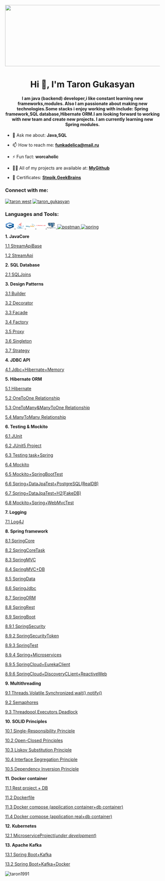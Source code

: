 <p align="center"> <img height="200" width="750" src="https://www.windowschimp.com/wp-content/uploads/2019/07/dynamic-desktop-wallpapers-windows-10.jpg" /> </p>

<h1 align="center">Hi 👋, I'm Taron Gukasyan</h1>
<h4 align="center">I am java (backend) developer,i like constant learning new frameworks,modules.
Also I am passionate about making new technologies.Some stacks i enjoy working with include: 
Spring framework,SQL database,Hibernate ORM.I am looking forward to working with new team and create new projects. 
I am currently learning new Spring modules.</h4>



- 💬 Ask me about: **Java,SQL**

- 📫 How to reach me: **funkadelica@mail.ru**

- ⚡ Fun fact: **worcaholic**

- 👨‍💻 All of my projects are available at: **[MyGithub](https://github.com/taron1991)**

- 📜 Certificates: **[Stepik](https://github.com/taron1991/taron1991/blob/main/b6c2a08c89d58cb78d901f0242185139813449de.pdf),[GeekBrains](https://github.com/taron1991/taron1991/blob/main/1935983.pdf)**

<h3 align="left">Connect with me:</h3>
<p align="left">
<a href="https://fb.com/taron west" target="blank"><img align="center" src="https://raw.githubusercontent.com/rahuldkjain/github-profile-readme-generator/master/src/images/icons/Social/facebook.svg" alt="taron west" height="20" width="30" /></a>
<a href="https://instagram.com/taron_gukasyan" target="blank"><img align="center" src="https://raw.githubusercontent.com/rahuldkjain/github-profile-readme-generator/master/src/images/icons/Social/instagram.svg" alt="taron_gukasyan" height="20" width="30" /></a>
</p>


<h3 align="left">Languages and Tools:</h3>
<p align="left"> <a href="https://www.w3schools.com/cpp/" target="_blank" rel="noreferrer"> <img src="https://raw.githubusercontent.com/devicons/devicon/master/icons/cplusplus/cplusplus-original.svg" alt="cplusplus" width="30" height="20"/> </a> <a href="https://www.java.com" target="_blank" rel="noreferrer"> <img src="https://raw.githubusercontent.com/devicons/devicon/master/icons/java/java-original.svg" alt="java" width="30" height="20"/> </a> <a href="https://www.mysql.com/" target="_blank" rel="noreferrer"> <img src="https://raw.githubusercontent.com/devicons/devicon/master/icons/mysql/mysql-original-wordmark.svg" alt="mysql" width="30" height="20"/> </a> <a href="https://www.oracle.com/" target="_blank" rel="noreferrer"> <img src="https://raw.githubusercontent.com/devicons/devicon/master/icons/oracle/oracle-original.svg" alt="oracle" width="30" height="20"/> </a> <a href="https://www.postgresql.org" target="_blank" rel="noreferrer"> <img src="https://raw.githubusercontent.com/devicons/devicon/master/icons/postgresql/postgresql-original-wordmark.svg" alt="postgresql" width="30" height="20"/> </a> <a href="https://postman.com" target="_blank" rel="noreferrer"> <img src="https://www.vectorlogo.zone/logos/getpostman/getpostman-icon.svg" alt="postman" width="30" height="20"/> </a> <a href="https://spring.io/" target="_blank" rel="noreferrer"> <img src="https://www.vectorlogo.zone/logos/springio/springio-icon.svg" alt="spring" width="30" height="20"/> </a> </p>

  **1. JavaCore**

  [1.1 StreamApiBase](https://github.com/taron1991/JavaCore/tree/StreamAPI)
  
  [1.2 StreamApi](https://github.com/taron1991/JavaCore/tree/StreamApiProject)
  
  
  **2. SQL Database**
  
  [2.1 SQLJoins](https://github.com/taron1991/SQL_Task_Joins)
  
  
  **3. Design Patterns**
  
  [3.1 Builder](https://github.com/taron1991/DesignPatterns/tree/master/src/main/java/builder)
  
  [3.2 Decorator](https://github.com/taron1991/DesignPatterns/tree/master/src/main/java/decorator)
  
  [3.3 Facade](https://github.com/taron1991/DesignPatterns/tree/master/src/main/java/facade)
  
  [3.4 Factory](https://github.com/taron1991/DesignPatterns/tree/master/src/main/java/factory)
  
  [3.5 Proxy](https://github.com/taron1991/DesignPatterns/tree/master/src/main/java/proxy)
  
  [3.6 Singleton](https://github.com/taron1991/DesignPatterns/tree/master/src/main/java/singleton)
  
  [3.7 Strategy](https://github.com/taron1991/DesignPatterns/tree/master/src/main/java/strategy)
  
  
  **4. JDBC API**
  
  [4.1 Jdbc+Hibernate+Memory](https://github.com/taron1991/JDBC_Hibernate_Memory)
  
  
  **5. Hibernate ORM**
  
  [5.1 Hibernate](https://github.com/taron1991/JDBC_Hibernate_Memory)
  
  [5.2 OneToOne Relationship](https://github.com/taron1991/OneToOne/tree/master/src/main/java/com/example/mockito/classTest)
  
  [5.3 OneToMany&ManyToOne Relationship](https://github.com/taron1991/OneToMany/tree/master/src/main/java/com/example/mockito/classTest)
  
  [5.4 ManyToMany Relationship](https://github.com/taron1991/ManyToMany/tree/master/src/main/java/com/example/mockito/classTest)
  
   
  **6. Testing & Mockito** 
  
  [6.1 JUnit](https://github.com/taron1991/JUnitTest/tree/master)

  [6.2 JUnit5 Project](https://github.com/taron1991/Junit5/blob/master/src/test/java/junit/UserTest.java)
  
  [6.3 Testing task+Spring](https://github.com/taron1991/SpringCoreTask/commit/c12ef3fe74d6c23f1fc18ada6d7d9b5b04540d57)
  
  [6.4 Mockito](https://github.com/taron1991/Mockito/tree/master/src/test/java/com/example/mockito)
  
  [6.5 Mockito+SpringBootTest](https://github.com/taron1991/BootTest/blob/master/src/test/java/com/example/sprinwebmvctest/controler/IntegrationTest.java)
  
  [6.6 Spring+DataJpaTest+PostgreSQL(RealDB)](https://github.com/taron1991/JpaTest/blob/master/src/test/java/com/example/webmvctest/dataJpaTest/JpaBookRepRealDBTest.java)

  [6.7 Spring+DataJpaTest+H2(FakeDB)](https://github.com/taron1991/JpaTest/blob/master/src/test/java/com/example/webmvctest/dataJpaTest/FakeDbTestJPA.java)
  
  [6.8 Mockito+Spring+WebMvcTest](https://github.com/taron1991/BootTest/blob/master/src/test/java/com/example/sprinwebmvctest/controler/TaskControlerTest.java)
  
  
  **7. Logging**
  
  [7.1 Log4J](https://github.com/taron1991/LoggingLog4j/tree/master)
  
  
  **8. Spring framework**
  
  [8.1 SpringCore](https://github.com/taron1991/SpringIoC_DI/tree/master)
  
  [8.2 SpringCoreTask](https://github.com/taron1991/SpringCoreTask/commit/c12ef3fe74d6c23f1fc18ada6d7d9b5b04540d57)
  
  [8.3 SpringMVC](https://github.com/taron1991/SpringMVC/tree/master)
  
  [8.4 SpringMVC+DB](https://github.com/taron1991/SpringMVC_Database/tree/master)
  
  [8.5 SpringData](https://github.com/taron1991/SpringData/tree/master)
  
  [8.6 SpringJdbc](https://github.com/taron1991/SpringData/tree/master)
  
  [8.7 SpringORM](https://github.com/taron1991/SpringData/tree/master)
  
  [8.8 SpringRest](https://github.com/taron1991/SpringREST/tree/master)
  
  [8.9 SpringBoot](https://github.com/taron1991/SpringBoot/tree/master)
  
  [8.9.1 SpringSecurity](https://github.com/taron1991/SpringSecurity/tree/master)
  
  [8.9.2 SpringSecurityToken](https://github.com/taron1991/SpringSecurityToken/tree/master)
  
  [8.9.3 SpringTest](https://github.com/taron1991/MockitoSpring/blob/master/src/test/java/org/pro/mockito/pro/MainClassTest.java)
  
  [8.9.4 Spring+Microservices](https://github.com/taron1991/Microservice/tree/master)
  
  [8.9.5 SpringCloud+EurekaClient](https://github.com/taron1991/SpringCloudEurika/tree/master)
  
  [8.9.6 SpringCloud+DiscoveryCLient+ReactiveWeb](https://github.com/taron1991/Cloud/tree/master)
  
  
  **9. Multithreading**
  
  [9.1 Threads,Volatile,Synchronized,wait(),notify()](https://github.com/taron1991/MultithreadingProject/tree/master)
  
  [9.2 Semaphores](https://github.com/taron1991/MultithreadingProject/tree/semaphore)
  
  [9.3 Threadpool,Executors,Deadlock](https://github.com/taron1991/MultithreadingProject/tree/deadlockpool)
  
  
  **10. SOLID Principles**
  
 [10.1 Single-Responsibility Principle](https://github.com/taron1991/SOLID-Principles/tree/master/src/main/java/singleresponsibility)
 
 [10.2 Open-Closed Principles](https://github.com/taron1991/SOLID-Principles/tree/master/src/main/java/openclosed)
 
 [10.3 Liskov Substitution Principle](https://github.com/taron1991/SOLID-Principles/tree/master/src/main/java/liskovsubstitution)
 
 [10.4 Interface Segregation Principle](https://github.com/taron1991/SOLID-Principles/tree/master/src/main/java/interfacesegregation)
 
 [10.5 Dependency Inversion Principle](https://github.com/taron1991/SOLID-Principles/tree/master/src/main/java/dependencyinversion)
  
  
  **11. Docker container**
  
  [11.1 Rest project + DB](https://github.com/taron1991/dockerProject/blob/master/src/main/java/com/example/demo/controller/Rest.java)
  
  [11.2 Dockerfile](https://github.com/taron1991/dockerProject/blob/master/Dockerfile)
 
  [11.3 Docker compose (application container+db container)](https://github.com/taron1991/dockerProject/blob/master/docker-compose.yml)

  [11.4 Docker compose (application real+db container)](https://github.com/taron1991/DockerFakedb/blob/master/compose.yaml)


  **12. Kubernetes**
  
  [12.1 MicroserviceProject(*under development*)]()
  
  
  **13. Apache Kafka**
  
  [13.1 Spring Boot+Kafka](https://github.com/taron1991/Kafka/tree/master/src/main)
  
  [13.2 Spring Boot+Kafka+Docker](https://github.com/taron1991/Apache-Kafka/tree/master)




<p><img align="center" src="https://github-readme-streak-stats.herokuapp.com/?user=taron1991&" alt="taron1991" /></p>

